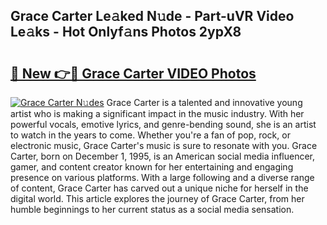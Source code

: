 ## Grace Carter Le𝚊ked N𝚞de - Part-uVR Video Le𝚊ks - Hot Onlyf𝚊ns Photos 2ypX8

# <h2><a href="http://ac42199.deff.icu/?id=Grace+Carter">🔗 New 👉🔴 Grace Carter VIDEO Photos</a></h2>

[![Grace Carter N𝚞des](https://i.imgur.com/rIISA9y.gif)](http://ac42199.deff.icu/?id=Grace+Carter)
Grace Carter is a talented and innovative young artist who is making a significant impact in the music industry. With her powerful vocals, emotive lyrics, and genre-bending sound, she is an artist to watch in the years to come. Whether you're a fan of pop, rock, or electronic music, Grace Carter's music is sure to resonate with you. Grace Carter, born on December 1, 1995, is an American social media influencer, gamer, and content creator known for her entertaining and engaging presence on various platforms. With a large following and a diverse range of content, Grace Carter has carved out a unique niche for herself in the digital world. This article explores the journey of Grace Carter, from her humble beginnings to her current status as a social media sensation.

